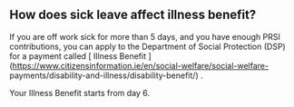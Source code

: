 ##  How does sick leave affect illness benefit?

If you are off work sick for more than 5 days, and you have enough PRSI
contributions, you can apply to the Department of Social Protection (DSP) for
a payment called [ Illness Benefit
](https://www.citizensinformation.ie/en/social-welfare/social-welfare-
payments/disability-and-illness/disability-benefit/) .

Your Illness Benefit starts from day 6.
